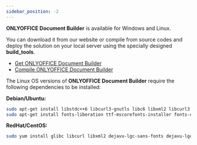 ```yaml
---
sidebar_position: -2
---
```


**ONLYOFFICE Document Builder** is available for Windows and Linux.

You can download it from our website or compile from source codes and deploy the solution on your local server using the specially designed **build\_tools**.

- [Get ONLYOFFICE Document Builder](https://www.onlyoffice.com/download-builder.aspx?from=api)
- [Compile ONLYOFFICE Document Builder](https://helpcenter.onlyoffice.com/installation/docs-community-compile-document-builder.aspx?from=api)

The Linux OS versions of **ONLYOFFICE Document Builder** require the following dependencies to be installed:

**Debian/Ubuntu:**

```sh
sudo apt-get install libstdc++6 libcurl3-gnutls libc6 libxml2 libcurl3 fonts-dejavu fonts-opensymbol
sudo apt-get install fonts-liberation ttf-mscorefonts-installer fonts-crosextra-carlito
```

**RedHat/CentOS:**

```sh
sudo yum install glibc libcurl libxml2 dejavu-lgc-sans-fonts dejavu-lgc-sans-mono-fonts dejavu-lgc-serif-fonts dejavu-sans-fonts dejavu-sans-mono-fonts dejavu-serif-fonts libreoffice-opensymbol-fonts
```
